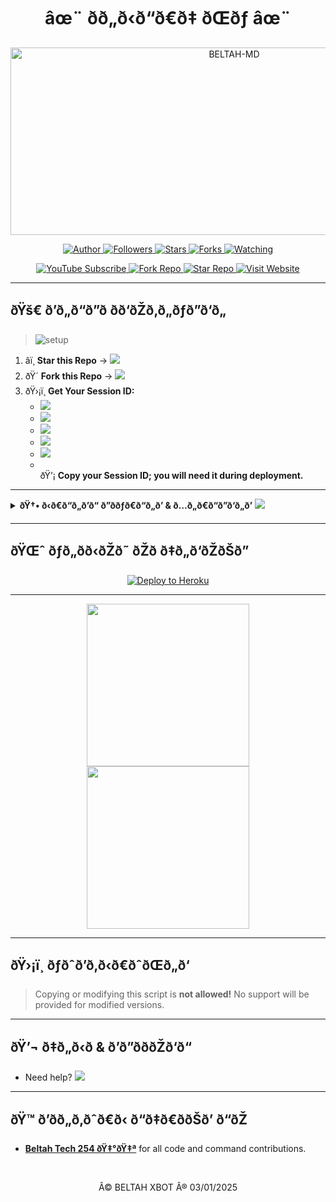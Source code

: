 <h1 align="center">âœ¨ ðð„ð‹ð“ð€ð‡ ðŒðƒ âœ¨</h1>

<p align="center">
  <a href="https://github.com/Beltah254/X-BOT">
    <img alt="BELTAH-MD" width="700" height="300" src="https://telegra.ph/file/dcce2ddee6cc7597c859a.jpg">
  </a>
</p>

<p align="center">
  <a href="https://github.com/Beltah254BELTAH-MD-BOT">
    <img src="https://img.shields.io/badge/BELTAH-MD-black?style=for-the-badge&logo=github" title="Author">
  </a>
  <a href="https://github.com/Beltahtech?tab=followers">
    <img src="https://img.shields.io/github/followers/Beltahtech?label=Followers&style=social" title="Followers">
  </a>
  <a href="https://github.com/Beltah254/X-BOT/stargazers/">
    <img src="https://img.shields.io/github/stars/Beltah254/X-BOT?&style=social" title="Stars">
  </a>
  <a href="https://github.com/Beltah254/X-BOT/network/members">
    <img src="https://img.shields.io/github/forks/Beltah254/X-BOT?style=social" title="Forks">
  </a>
  <a href="https://github.com/BELTAH-MD-BOT/watchers">
    <img src="https://img.shields.io/github/watchers/Huaweike/AUTOMATIC-BOT?label=Watching&style=social" title="Watching">
  </a>
</p>

<p align="center">
  <a href="https://youtu.be/Beltahtech">
    <img src="https://img.shields.io/badge/Subscribe%20on%20YouTube-FF0000?style=for-the-badge&logo=youtube&logoColor=white" alt="YouTube Subscribe">
  </a>
  <a href="https://github.com/Beltah254/BELTAH-MD-BOT/fork">
    <img src="https://img.shields.io/badge/Fork%20Repo-6C33FF?style=for-the-badge&logo=github" alt="Fork Repo">
  </a>
  <a href="https://github.com/Beltah254/BELTAH-MD-BOT/stargazers">
    <img src="https://img.shields.io/badge/Star%20Repo-FFD700?style=for-the-badge&logo=star" alt="Star Repo">
  </a>
  <a href="https://bel-tah-md-sessions.onrender.com/">
    <img src="https://img.shields.io/badge/Visit%20Website-00C853?style=for-the-badge&logo=google-chrome" alt="Visit Website">
  </a>
</p>

---

## ðŸš€ ð’ð„ð“ð”ð ðð‘ðŽð‚ð„ðƒð”ð‘ð„

> <img src="https://readme-typing-svg.demolab.com?font=Black+Ops+One&size=36&pause=1000&color=F75B00FF&center=true&vCenter=true&width=600&height=40&lines=Easy+3-Step+Setup" alt="setup">

1. â­ï¸ **Star this Repo** &rarr; <a href="https://github.com/Beltah254/X-BOT/stargazers"><img src="https://img.shields.io/github/stars/Beltah254/X-BOT?style=social"></a>
2. ðŸ´ **Fork this Repo** &rarr; <a href="https://github.com/Beltah254/X-BOT/fork"><img src="https://img.shields.io/github/forks/Beltah254/X-BOT?style=social"></a>
3. ðŸ›¡ï¸ **Get Your Session ID:**
    - <a href="https://bel-tah-md-codes.onrender.com/pair"><img src="https://img.shields.io/badge/PAIR%20CODE%201-1BAFBA?style=for-the-badge"></a>
    - <a href="https://beltah-md-sessions.onrender.com/pair"><img src="https://img.shields.io/badge/PAIR%20CODE%202-1BAFBA?style=for-the-badge"></a>
    - <a href="https://bel-tah-md-codes.onrender.com/qr"><img src="https://img.shields.io/badge/SCAN%20QR%201-00BFFF?style=for-the-badge"></a>
    - <a href="https://beltah-md-sessions.onrender.com/qr"><img src="https://img.shields.io/badge/SCAN%20QR%202-00BFFF?style=for-the-badge"></a>
    - <a href="https://beltah-md-sessions.onrender.com/"><img src="https://img.shields.io/badge/BELTAH%20TECH%20SITE-00C853?style=for-the-badge"></a>
    - <br>ðŸ’¡ <b>Copy your Session ID; you will need it during deployment.</b>

---

<details>
<summary><b>ðŸ†• ð‹ð€ð“ð„ð’ð“ ð”ððƒð€ð“ð„ð’ & ð…ð„ð€ð“ð”ð‘ð„ð’</b> <img src="https://img.shields.io/badge/Click%20to%20Expand-1BAFBA?style=flat-square"></summary>

| Commands Name                 | Status |
|------------------------------ |:------:|
| â€¢ AUTO REACT MESSAGE ADDED    |   âœ…   |
| â€¢ AUTO REPLY MESSAGE ADDED    |   âœ…   |
| â€¢ AUTO REACT STATUS ADDED     |   âœ…   |
| â€¢ AUTO READ MESSAGE ADDED     |   âœ…   |
| â€¢ AUTO REJECT CALL ADDED      |   âœ…   |
| â€¢ AUDIO REPLY ADDED           |   âœ…   |
| â€¢ AUTO SAVE CONTACTS ADDED    |   âœ…   |
| â€¢ FUN CMD HACK ADDED          |   âœ…   |
| â€¢ GPT ADDED                   |   âœ…   |

</details>

---

## ðŸŒˆ ðƒð„ðð‹ðŽð˜ ðŽð ð‡ð„ð‘ðŽðŠð”

<p align="center">
  <a href="https://x-bot-fork-cheacker.vercel.app/">
    <img src="https://www.herokucdn.com/deploy/button.svg" alt="Deploy to Heroku"/>
  </a>
</p>

---

<p align="center">
  <img src='https://i.imgur.com/LyHic3i.gif' width="260"/>
  <img src='https://i.imgur.com/LyHic3i.gif' width="260"/>
</p>

---

## ðŸ›¡ï¸ ðƒðˆð’ð‚ð‹ð€ðˆðŒð„ð‘

> Copying or modifying this script is <b>not allowed!</b> No support will be provided for modified versions.

---

## ðŸ’¬ ð‡ð„ð‹ð & ð’ð”ðððŽð‘ð“

- Need help? <a href="https://wa.me/254114141192"><img src="https://img.shields.io/badge/Message%20on%20WhatsApp-25D366?style=for-the-badge&logo=whatsapp&logoColor=white"></a>

---

## ðŸ™ ð’ðð„ð‚ðˆð€ð‹ ð“ð‡ð€ððŠð’ ð“ðŽ

- <a href="https://github.com/Beltahtech">**Beltah Tech 254 ðŸ‡°ðŸ‡ª**</a> for all code and command contributions.

<br>
<p align="center">Â© BELTAH XBOT Â® 03/01/2025</p>
